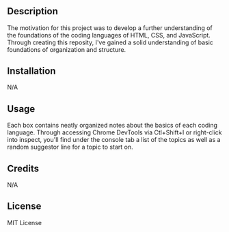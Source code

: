 # <The Study Guide Created Before Work>

## Description
The motivation for this project was to develop a further understanding of the foundations of the coding languages of HTML, CSS, and JavaScript. Through creating this reposity, I've gained a solid understanding of basic foundations of organization and structure.

## Installation
N/A

## Usage
Each box contains neatly organized notes about the basics of each coding language. Through accessing Chrome DevTools via Ctl+Shift+I or right-click into inspect, you'll find under the console tab a list of the topics as well as a random suggestor line for a topic to start on.

## Credits
N/A

## License

MIT License